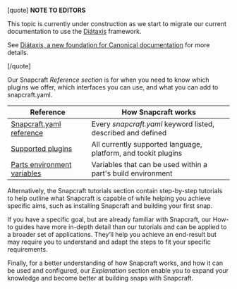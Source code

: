 [quote]
 **NOTE TO EDITORS** 

This topic is currently under construction as we start to migrate our current documentation to use the [Diátaxis](https://diataxis.fr/) framework.

See [ Diátaxis, a new foundation for Canonical documentation](https://ubuntu.com/blog/diataxis-a-new-foundation-for-canonical-documentation) for more details.

[/quote]

Our Snapcraft *Reference section* is for when you need to know which plugins we offer,  which interfaces you can use, and what you can add to snapcraft.yaml.

| **Reference** | How Snapcraft works|
|--|--|
| [Snapcraft.yaml reference](/t/snapcraft-yaml-reference/4276) | Every _snapcraft.yaml_ keyword listed, described and defined |
| [Supported plugins](/t/supported-plugins/8080) | All currently supported language, platform, and tookit plugins |
| [Parts environment variables](/t/parts-environment-variables/12271) |  Variables that can be used within a part's build environment |

Alternatively, the Snapcraft tutorials section contain step-by-step tutorials to help outline what Snapcraft is capable of while helping you achieve specific aims, such as installing Snapcraft and building your first snap.

If you have a specific goal, but are already familiar with Snapcraft, our How-to guides have more in-depth detail than our tutorials and can be applied to a broader set of applications. They’ll help you achieve an end-result but may require you to understand and adapt the steps to fit your specific requirements.

Finally, for a better understanding of how Snapcraft works, and how it can be used and configured, our *Explanation* section enable you to expand your knowledge and become better at building snaps with Snapcraft.